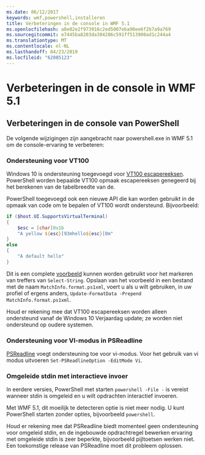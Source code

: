 ```yaml
---
ms.date: 06/12/2017
keywords: wmf,powershell,installeren
title: Verbeteringen in de console in WMF 5.1
ms.openlocfilehash: a8e82e2f973916c2ed5007eba90ee6f2b7a9a769
ms.sourcegitcommit: e7445ba8203da304286c591ff513900ad1c244a4
ms.translationtype: MT
ms.contentlocale: nl-NL
ms.lasthandoff: 04/23/2019
ms.locfileid: "62085123"
---
```

# <a name="console-improvements-in-wmf-51"></a>Verbeteringen in de console in WMF 5.1

## <a name="powershell-console-improvements"></a>Verbeteringen in de console van PowerShell

De volgende wijzigingen zijn aangebracht naar powershell.exe in WMF 5.1 om de console-ervaring te verbeteren:

### <a name="vt100-support"></a>Ondersteuning voor VT100

Windows 10 is ondersteuning toegevoegd voor [VT100 escapereeksen](/windows/console/console-virtual-terminal-sequences).
PowerShell worden bepaalde VT100 opmaak escapereeksen genegeerd bij het berekenen van de tabelbreedte van de.

PowerShell toegevoegd ook een nieuwe API die kan worden gebruikt in de opmaak van code om te bepalen of VT100 wordt ondersteund.
Bijvoorbeeld:

```powershell
if ($host.UI.SupportsVirtualTerminal)
{
    $esc = [char]0x1b
    "A yellow ${esc}[93mhello${esc}[0m"
}
else
{
    "A default hello"
}
```

Dit is een complete [voorbeeld](https://gist.github.com/lzybkr/dcb973dccd54900b67783c48083c28f7) kunnen worden gebruikt voor het markeren van treffers van `Select-String`.
Opslaan van het voorbeeld in een bestand met de naam `MatchInfo.format.ps1xml`, voert u als u wilt gebruiken, in uw profiel of ergens anders, `Update-FormatData -Prepend MatchInfo.format.ps1xml`.

Houd er rekening mee dat VT100 escapereeksen worden alleen ondersteund vanaf de Windows 10 Verjaardag update; ze worden niet ondersteund op oudere systemen.

### <a name="vi-mode-support-in-psreadline"></a>Ondersteuning voor VI-modus in PSReadline

[PSReadline](https://github.com/lzybkr/PSReadLine) voegt ondersteuning toe voor vi-modus. Voor het gebruik van vi modus uitvoeren `Set-PSReadlineOption -EditMode Vi`.

### <a name="redirected-stdin-with-interactive-input"></a>Omgeleide stdin met interactieve invoer

In eerdere versies, PowerShell met starten `powershell -File -` is vereist wanneer stdin is omgeleid en u wilt opdrachten interactief invoeren.

Met WMF 5.1, dit moeilijk te detecteren optie is niet meer nodig.
U kunt PowerShell starten zonder opties, bijvoorbeeld `powershell`.

Houd er rekening mee dat PSReadline biedt momenteel geen ondersteuning voor omgeleid stdin, en de ingebouwde opdrachtregel bewerken ervaring met omgeleide stdin is zeer beperkte, bijvoorbeeld pijltoetsen werken niet.
Een toekomstige release van PSReadline moet dit probleem oplossen.